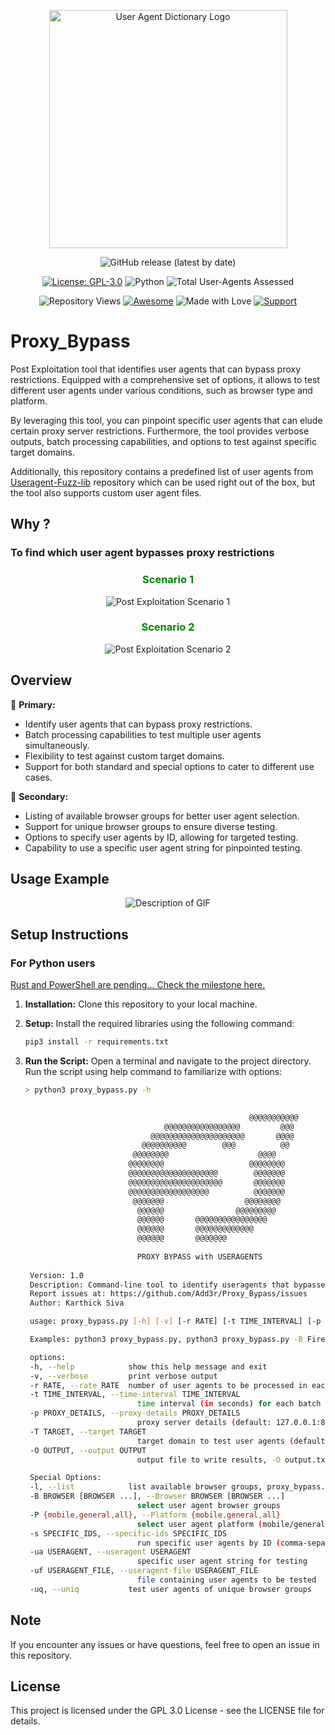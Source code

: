 <p align="center">
  <img src="images/Proxy_Bypass_Logo.png" alt="User Agent Dictionary Logo" width="381" height="381">
</p>

<div align="center">

![GitHub release (latest by date)](https://img.shields.io/github/v/release/Add3r/Proxy_Bypass?label=release)

[![License: GPL-3.0](https://img.shields.io/badge/License-GPL--3.0-yellow.svg)](https://github.com/Add3r/Proxy_Bypass/blob/main/LICENSE)
![Python](https://img.shields.io/badge/Python-3.12.0-blue.svg)
![Total User-Agents Assessed](https://img.shields.io/badge/Total%20User--Agents%20Assessed-11080-blue.svg)

![Repository Views](https://komarev.com/ghpvc/?username=Add3r&label=Repository+Views)
[![Awesome](https://img.shields.io/badge/Awesome-%F0%9F%98%8E-blueviolet.svg)](https://shields.io/)
![Made with Love](https://img.shields.io/badge/Made%20with-%E2%9D%A4-red.svg)
[![Support](https://img.shields.io/static/v1?label=Support&message=Ko-fi&color=ff5e5b&logo=ko-fi)](https://ko-fi.com/add3r)

</div>

# Proxy_Bypass

Post Exploitation tool that identifies user agents that can bypass proxy restrictions. Equipped with a comprehensive set of options, it allows to test different user agents under various conditions, such as browser type and platform.

By leveraging this tool, you can pinpoint specific user agents that can elude certain proxy server restrictions. Furthermore, the tool provides verbose outputs, batch processing capabilities, and options to test against specific target domains.

Additionally, this repository contains a predefined list of user agents from [Useragent-Fuzz-lib](https://github.com/Add3r/UserAgent-Fuzz-lib) repository which can be used right out of the box, but the tool also supports custom user agent files.

## Why ?
### To find which user agent bypasses proxy restrictions 

<h3 align="center"><span style="color:green">Scenario 1</span></h3>

<p align="center">
  <img src="images/Post-exp-2.png" alt="Post Exploitation Scenario 1">
</p>

<h3 align="center"><span style="color:green">Scenario 2</span></h3>

<p align="center">
  <img src="images/Post-exp-1.png" alt="Post Exploitation Scenario 2">
</p>

## Overview

🎯 **Primary:**

- Identify user agents that can bypass proxy restrictions.
- Batch processing capabilities to test multiple user agents simultaneously.
- Flexibility to test against custom target domains.
- Support for both standard and special options to cater to different use cases.

🚀 **Secondary:**

- Listing of available browser groups for better user agent selection.
- Support for unique browser groups to ensure diverse testing.
- Options to specify user agents by ID, allowing for targeted testing.
- Capability to use a specific user agent string for pinpointed testing.

## Usage Example

<p align="center">
  <img src="images/Proxy_Bypass.gif" alt="Description of GIF">
</p>


## Setup Instructions

### For Python users
[Rust and PowerShell are pending... Check the milestone here.](https://github.com/Add3r/Proxy_Bypass/milestones)


1. **Installation:**
   Clone this repository to your local machine.

2. **Setup:**
   Install the required libraries using the following command:
   
   ```bash
   pip3 install -r requirements.txt
   ```

3. **Run the Script:**
   Open a terminal and navigate to the project directory. Run the script using help command to familiarize with options:

   ```bash
   > python3 proxy_bypass.py -h

                        
                                                     @@@@@@@@@@@                   
                                  @@@@@@@@@@@@@@@@@         @@@                    
                               @@@@@@@@@@@@@@@@@@@@@       @@@@                    
                             @@@@@@@@@@        @@@          @@                     
                           @@@@@@@@                    @@@@                        
                          @@@@@@@@                   @@@@@@@@                       
                          @@@@@@@@@@@@@@@@@@@@        @@@@@@@                       
                          @@@@@@@@@@@@@@@@@@@@@       @@@@@@@                       
                          @@@@@@@@@@@@@@@@@@          @@@@@@@                       
                           @@@@@@@                  @@@@@@@@                        
                            @@@@@@                @@@@@@@@@                         
                            @@@@@@       @@@@@@@@@@@@@@@@                           
                            @@@@@@       @@@@@@@@@@@@@                              
                            @@@@@@       @@@@@@@                                    
        
                            PROXY BYPASS with USERAGENTS
            
    Version: 1.0
    Description: Command-line tool to identify useragents that bypasses proxy restrictions
    Report issues at: https://github.com/Add3r/Proxy_Bypass/issues
    Author: Karthick Siva

    usage: proxy_bypass.py [-h] [-v] [-r RATE] [-t TIME_INTERVAL] [-p PROXY_DETAILS] [-T TARGET] [-O OUTPUT] [-l] [-B BROWSER [BROWSER ...]] [-P {mobile,general,all}] [-s SPECIFIC_IDS] [-ua USERAGENT] [-uf USERAGENT_FILE] [-uq]

    Examples: python3 proxy_bypass.py, python3 proxy_bypass.py -B Firefox Chrome, python3 proxy_bypass.py -P mobile

    options:
    -h, --help            show this help message and exit
    -v, --verbose         print verbose output
    -r RATE, --rate RATE  number of user agents to be processed in each batch
    -t TIME_INTERVAL, --time-interval TIME_INTERVAL
                            time interval (in seconds) for each batch to be processed
    -p PROXY_DETAILS, --proxy-details PROXY_DETAILS
                            proxy server details (default: 127.0.0.1:8080)
    -T TARGET, --target TARGET
                            target domain to test user agents (default: www.google.com)
    -O OUTPUT, --output OUTPUT
                            output file to write results, -O output.txt

    Special Options:
    -l, --list            list available browser groups, proxy_bypass.py -l
    -B BROWSER [BROWSER ...], --Browser BROWSER [BROWSER ...]
                            select user agent browser groups
    -P {mobile,general,all}, --Platform {mobile,general,all}
                            select user agent platform (mobile/general/all)
    -s SPECIFIC_IDS, --specific-ids SPECIFIC_IDS
                            run specific user agents by ID (comma-separated) by using ua-id from json file. -ua 'ua-30','ua-31'
    -ua USERAGENT, --useragent USERAGENT
                            specific user agent string for testing
    -uf USERAGENT_FILE, --useragent-file USERAGENT_FILE
                            file containing user agents to be tested
    -uq, --uniq           test user agents of unique browser groups

    ```
## Note
If you encounter any issues or have questions, feel free to open an issue in this repository.

## License
This project is licensed under the GPL 3.0 License - see the LICENSE file for details.
